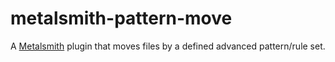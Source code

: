 metalsmith-pattern-move
===============================

A [Metalsmith](https://github.com/segmentio/metalsmith) plugin that moves files by a defined advanced pattern/rule set.
